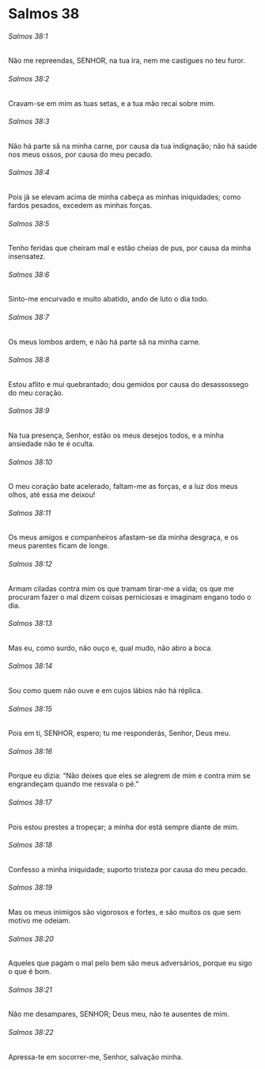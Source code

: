 # Salmos 38

###### Salmos 38:1

Não me repreendas, SENHOR, na tua ira, nem me castigues no teu furor.

###### Salmos 38:2

Cravam-se em mim as tuas setas, e a tua mão recai sobre mim.

###### Salmos 38:3

Não há parte sã na minha carne, por causa da tua indignação; não há saúde nos meus ossos, por causa do meu pecado.

###### Salmos 38:4

Pois já se elevam acima de minha cabeça as minhas iniquidades; como fardos pesados, excedem as minhas forças.

###### Salmos 38:5

Tenho feridas que cheiram mal e estão cheias de pus, por causa da minha insensatez.

###### Salmos 38:6

Sinto-me encurvado e muito abatido, ando de luto o dia todo.

###### Salmos 38:7

Os meus lombos ardem, e não há parte sã na minha carne.

###### Salmos 38:8

Estou aflito e mui quebrantado; dou gemidos por causa do desassossego do meu coração.

###### Salmos 38:9

Na tua presença, Senhor, estão os meus desejos todos, e a minha ansiedade não te é oculta.

###### Salmos 38:10

O meu coração bate acelerado, faltam-me as forças, e a luz dos meus olhos, até essa me deixou!

###### Salmos 38:11

Os meus amigos e companheiros afastam-se da minha desgraça, e os meus parentes ficam de longe.

###### Salmos 38:12

Armam ciladas contra mim os que tramam tirar-me a vida; os que me procuram fazer o mal dizem coisas perniciosas e imaginam engano todo o dia.

###### Salmos 38:13

Mas eu, como surdo, não ouço e, qual mudo, não abro a boca.

###### Salmos 38:14

Sou como quem não ouve e em cujos lábios não há réplica.

###### Salmos 38:15

Pois em ti, SENHOR, espero; tu me responderás, Senhor, Deus meu.

###### Salmos 38:16

Porque eu dizia: “Não deixes que eles se alegrem de mim e contra mim se engrandeçam quando me resvala o pé.”

###### Salmos 38:17

Pois estou prestes a tropeçar; a minha dor está sempre diante de mim.

###### Salmos 38:18

Confesso a minha iniquidade; suporto tristeza por causa do meu pecado.

###### Salmos 38:19

Mas os meus inimigos são vigorosos e fortes, e são muitos os que sem motivo me odeiam.

###### Salmos 38:20

Aqueles que pagam o mal pelo bem são meus adversários, porque eu sigo o que é bom.

###### Salmos 38:21

Não me desampares, SENHOR; Deus meu, não te ausentes de mim.

###### Salmos 38:22

Apressa-te em socorrer-me, Senhor, salvação minha.


